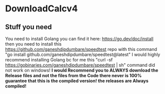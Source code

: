 # DownloadCalcv4
## Stuff you need
You need to install Golang you can find it here: https://go.dev/doc/install
then you need to install this https://github.com/ganeshdipdumbare/speedtest repo with this command "go install github.com/ganeshdipdumbare/speedtest@latest"
I would highly recommend installing Golang bc for me this "curl -sf https://gobinaries.com/ganeshdipdumbare/speedtest | sh" command did not work on windows!
**I would Recommend you to ALWAYS download the Release files and not the files from the Code there never is 100% guarantee that this is the compiled version! the releases are Always compiled!**
